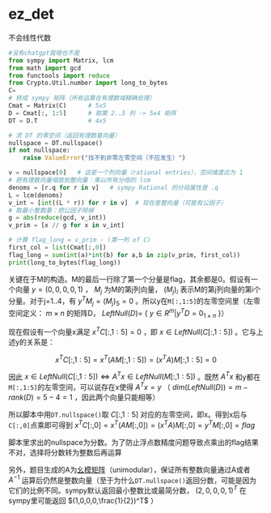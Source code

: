 # ez_det

不会线性代数
```py
#没有chatgpt我啥也不是
from sympy import Matrix, lcm
from math import gcd
from functools import reduce
from Crypto.Util.number import long_to_bytes
C=
# 转成 sympy 矩阵（所有运算在有理数域精确处理）
Cmat = Matrix(C)      # 5x5
D = Cmat[:, 1:5]      # 取第 2..5 列 -> 5x4 矩阵
DT = D.T              # 4x5

# 求 DT 的零空间（返回有理数基向量）
nullspace = DT.nullspace()
if not nullspace:
    raise ValueError("找不到非零左零空间（不应发生）")

v = nullspace[0]   # 这是一个列向量（rational entries），空间维度应为 1
# 把有理数向量缩放到整向量：乘以所有分母的 lcm
denoms = [r.q for r in v]   # sympy Rational 的分母属性是 .q
L = lcm(denoms)
v_int = [int((L * r)) for r in v]  # 现在是整向量（可能有公因子）
# 取最小整数基：把公因子除掉
g = abs(reduce(gcd, v_int))
v_prim = [x // g for x in v_int]

# 计算 flag_long = v_prim · (第一列 of C)
first_col = list(Cmat[:,0])
flag_long = sum(int(a)*int(b) for a,b in zip(v_prim, first_col))
print(long_to_bytes(flag_long))
```
关键在于M的构造。M的最后一行除了第一个分量是flag，其余都是0。假设有一个向量 $y=(0,0,0,0,1)$ ， $M_j$ 为M的第j列向量， $(M_j)_i$ 表示M的第j列向量的第i个分量。对于j=1..4，有 $y^TM_j=(M_j)_5=0$ 。所以y在`M[:,1:5]`的左零空间里（左零空间定义： $m\times n$ 的矩阵D， $LeftNull(D)=$ { $y\in R^m|y^TD=0_{1\times n}$ }）

现在假设有一个向量x满足 $x^TC[:,1:5]=0$ ，即 $x\in LeftNull(C[:,1:5])$ 。它与上述y的关系是：

$$x^TC[:,1:5]=x^T(AM[:,1:5])=(x^TA)M[:,1:5]=0$$

因此 $x\in LeftNull(C[:,1:5])\Leftrightarrow A^Tx\in LeftNull(M[:,1:5])$ 。既然 $A^Tx$ 和y都在`M[:,1:5]`的左零空间，可以说存在x使得 $A^Tx=y$ （ $dim(LeftNull(D))=m-rank(D)=5-4=1$ ，因此两个向量只能相等）

所以脚本中用`DT.nullspace()`取 $C[:,1:5]$ 对应的左零空间，即x。得到x后与`C[:,0]`点乘即可得到 $x^TC[:,0]=x^T(AM[:,0])=(x^TA)M[:,0]=y^TM[:,0]=flag$

脚本里求出的nullspace为分数。为了防止浮点数精度问题导致点乘出的flag结果不对，选择将分数转为整数后再运算

另外，题目生成的A为[幺模矩阵](https://baike.baidu.com/item/%E5%B9%BA%E6%A8%A1%E7%9F%A9%E9%98%B5/9349415)（unimodular），保证所有整数向量通过A或者 $A^{-1}$ 运算后仍然是整数向量（至于为什么`DT.nullspace()`返回分数，可能是因为它们的比例不同。sympy默认返回最小整数比或最简分数， $(2,0,0,0,1)^T$ 在sympy里可能返回 $(1,0,0,0,\frac{1}{2})^T$ ）